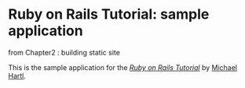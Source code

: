 # Ruby on Rails Tutorial: sample application

from Chapter2 : building static site

This is the sample application for
the [*Ruby on Rails Tutorial*](http://railstutorial.org/)
by [Michael Hartl](http://michaelhartl.com/).
